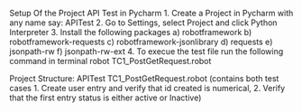 Setup Of the Project API Test in Pycharm 
      1. Create a Project in Pycharm with any name say: APITest
      2. Go to Settings, select Project and click Python Interpreter
      3. Install the following packages
          a) robotframework
          b) robotframework-requests
          c) robotframework-jsonlibrary
          d) requests
          e) jsonpath-rw
          f) jsonpath-rw-ext
     4. To execue the test file run the following command in terminal
            robot TC1_PostGetRequest.robot


Project Structure:
  APITest
    TC1_PostGetRequest.robot (contains both test cases 1. Create user entry and verify that id created is numerical, 2. Verify that the first entry status is either active or Inactive)
